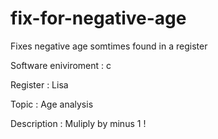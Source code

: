# fix-for-negative-age
Fixes negative age somtimes found in a register

Software eniviroment : c 

Register :  Lisa

Topic : Age analysis

Description : Muliply by minus 1 !

